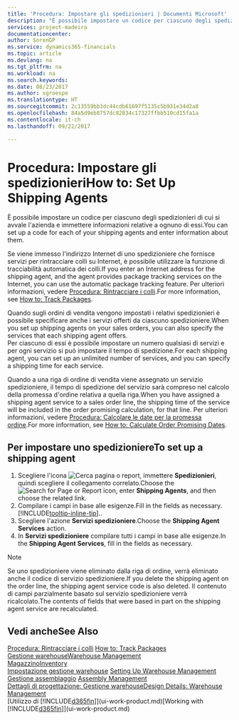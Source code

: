 ```yaml
---
title: 'Procedura: Impostare gli spedizionieri | Documenti Microsoft'
description: "È possibile impostare un codice per ciascuno degli spedizionieri di cui si avvale l'azienda e immettere informazioni relative a ognuno di essi."
services: project-madeira
documentationcenter: 
author: SorenGP
ms.service: dynamics365-financials
ms.topic: article
ms.devlang: na
ms.tgt_pltfrm: na
ms.workload: na
ms.search.keywords: 
ms.date: 08/23/2017
ms.author: sgroespe
ms.translationtype: HT
ms.sourcegitcommit: 2c13559bb3dc44cdb61697f5135c5b931e34d2a8
ms.openlocfilehash: 84a5d9eb8757dc82834c17327ffbb510cd15fa1a
ms.contentlocale: it-ch
ms.lasthandoff: 09/22/2017

---
```

# <a name="how-to-set-up-shipping-agents"></a><span data-ttu-id="bc739-103">Procedura: Impostare gli spedizionieri</span><span class="sxs-lookup"><span data-stu-id="bc739-103">How to: Set Up Shipping Agents</span></span>
<span data-ttu-id="bc739-104">È possibile impostare un codice per ciascuno degli spedizionieri di cui si avvale l'azienda e immettere informazioni relative a ognuno di essi.</span><span class="sxs-lookup"><span data-stu-id="bc739-104">You can set up a code for each of your shipping agents and enter information about them.</span></span>  

<span data-ttu-id="bc739-105">Se viene immesso l'indirizzo Internet di uno spedizioniere che fornisce servizi per rintracciare colli su Internet, è possibile utilizzare la funzione di tracciabilità automatica dei colli.</span><span class="sxs-lookup"><span data-stu-id="bc739-105">If you enter an Internet address for the shipping agent, and the agent provides package tracking services on the Internet, you can use the automatic package tracking feature.</span></span> <span data-ttu-id="bc739-106">Per ulteriori informazioni, vedere [Procedura: Rintracciare i colli](sales-how-track-packages.md).</span><span class="sxs-lookup"><span data-stu-id="bc739-106">For more information, see [How to: Track Packages](sales-how-track-packages.md).</span></span>

<span data-ttu-id="bc739-107">Quando sugli ordini di vendita vengono impostati i relativi spedizionieri è possibile specificare anche i servizi offerti da ciascuno spedizioniere.</span><span class="sxs-lookup"><span data-stu-id="bc739-107">When you set up shipping agents on your sales orders, you can also specify the services that each shipping agent offers.</span></span>  
<span data-ttu-id="bc739-108">Per ciascuno di essi è possibile impostare un numero qualsiasi di servizi e per ogni servizio si può impostare il tempo di spedizione.</span><span class="sxs-lookup"><span data-stu-id="bc739-108">For each shipping agent, you can set up an unlimited number of services, and you can specify a shipping time for each service.</span></span>  

<span data-ttu-id="bc739-109">Quando a una riga di ordine di vendita viene assegnato un servizio spedizioniere, il tempo di spedizione del servizio sarà compreso nel calcolo della promessa d'ordine relativa a quella riga.</span><span class="sxs-lookup"><span data-stu-id="bc739-109">When you have assigned a shipping agent service to a sales order line, the shipping time of the service will be included in the order promising calculation, for that line.</span></span> <span data-ttu-id="bc739-110">Per ulteriori informazioni, vedere [Procedura: Calcolare le date per la promessa ordine](sales-how-to-calculate-order-promising-dates.md).</span><span class="sxs-lookup"><span data-stu-id="bc739-110">For more information, see [How to: Calculate Order Promising Dates](sales-how-to-calculate-order-promising-dates.md).</span></span>

## <a name="to-set-up-a-shipping-agent"></a><span data-ttu-id="bc739-111">Per impostare uno spedizioniere</span><span class="sxs-lookup"><span data-stu-id="bc739-111">To set up a shipping agent</span></span>  
1.  <span data-ttu-id="bc739-112">Scegliere l'icona ![Cerca pagina o report](media/ui-search/search_small.png "icona Cerca pagina o report"), immettere **Spedizionieri**, quindi scegliere il collegamento correlato.</span><span class="sxs-lookup"><span data-stu-id="bc739-112">Choose the ![Search for Page or Report](media/ui-search/search_small.png "Search for Page or Report icon") icon, enter **Shipping Agents**, and then choose the related link.</span></span>  
2.  <span data-ttu-id="bc739-113">Compilare i campi in base alle esigenze.</span><span class="sxs-lookup"><span data-stu-id="bc739-113">Fill in the fields as necessary.</span></span> [!INCLUDE[tooltip-inline-tip](includes/tooltip-inline-tip_md.md)]<span data-ttu-id="bc739-114">.</span><span class="sxs-lookup"><span data-stu-id="bc739-114">.</span></span>  
3.  <span data-ttu-id="bc739-115">Scegliere l'azione **Servizi spedizioniere**.</span><span class="sxs-lookup"><span data-stu-id="bc739-115">Choose the **Shipping Agent Services** action.</span></span>
4. <span data-ttu-id="bc739-116">In **Servizi spedizioniere** compilare tutti i campi in base alle esigenze.</span><span class="sxs-lookup"><span data-stu-id="bc739-116">In the **Shipping Agent Services**, fill in the fields as necessary.</span></span>

> [!NOTE]  
>  <span data-ttu-id="bc739-117">Se uno spedizioniere viene eliminato dalla riga di ordine, verrà eliminato anche il codice di servizio spedizioniere.</span><span class="sxs-lookup"><span data-stu-id="bc739-117">If you delete the shipping agent on the order line, the shipping agent service code is also deleted.</span></span> <span data-ttu-id="bc739-118">Il contenuto di campi parzialmente basato sul servizio spedizioniere verrà ricalcolato.</span><span class="sxs-lookup"><span data-stu-id="bc739-118">The contents of fields that were based in part on the shipping agent service are recalculated.</span></span>  

## <a name="see-also"></a><span data-ttu-id="bc739-119">Vedi anche</span><span class="sxs-lookup"><span data-stu-id="bc739-119">See Also</span></span>
<span data-ttu-id="bc739-120">[Procedura: Rintracciare i colli](sales-how-track-packages.md)  </span><span class="sxs-lookup"><span data-stu-id="bc739-120">[How to: Track Packages](sales-how-track-packages.md)  </span></span>  
[<span data-ttu-id="bc739-121">Gestione warehouse</span><span class="sxs-lookup"><span data-stu-id="bc739-121">Warehouse Management</span></span>](warehouse-manage-warehouse.md)  
[<span data-ttu-id="bc739-122">Magazzino</span><span class="sxs-lookup"><span data-stu-id="bc739-122">Inventory</span></span>](inventory-manage-inventory.md)  
<span data-ttu-id="bc739-123">[Impostazione gestione warehouse](warehouse-setup-warehouse.md)   </span><span class="sxs-lookup"><span data-stu-id="bc739-123">[Setting Up Warehouse Management](warehouse-setup-warehouse.md)   </span></span>  
<span data-ttu-id="bc739-124">[Gestione assemblaggio](assembly-assemble-items.md)  </span><span class="sxs-lookup"><span data-stu-id="bc739-124">[Assembly Management](assembly-assemble-items.md)  </span></span>  
[<span data-ttu-id="bc739-125">Dettagli di progettazione: Gestione warehouse</span><span class="sxs-lookup"><span data-stu-id="bc739-125">Design Details: Warehouse Management</span></span>](design-details-warehouse-management.md)  
<span data-ttu-id="bc739-126">[Utilizzo di [!INCLUDE[d365fin](includes/d365fin_md.md)]](ui-work-product.md)</span><span class="sxs-lookup"><span data-stu-id="bc739-126">[Working with [!INCLUDE[d365fin](includes/d365fin_md.md)]](ui-work-product.md)</span></span>  

